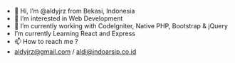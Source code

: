 - 👋 Hi, I’m @aldyjrz from Bekasi, Indonesia
- 👀 I’m interested in Web Development
- 🌱 I’m currently working with CodeIgniter, Native PHP, Bootstrap & jQuery
- I’m currently Learning React and Express
- 📫 How to reach me ?
- aldyjrz@gmail.com / aldi@indoarsip.co.id
